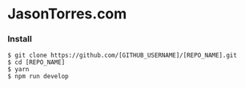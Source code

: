 # JasonTorres.com

### Install

```
$ git clone https://github.com/[GITHUB_USERNAME]/[REPO_NAME].git
$ cd [REPO_NAME]
$ yarn
$ npm run develop
```